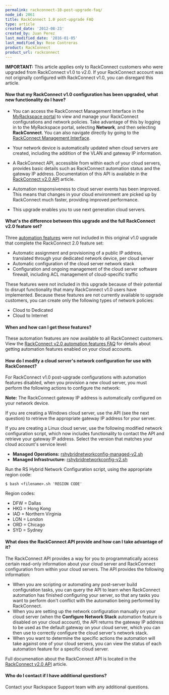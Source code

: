 ```yaml
---
permalink: rackconnect-10-post-upgrade-faq/
node_id: 2061
title: RackConnect 1.0 post-upgrade FAQ
type: article
created_date: '2012-08-23'
created_by: Juan Perez
last_modified_date: '2016-01-05'
last_modified_by: Rose Contreras
product: RackConnect
product_url: rackconnect
---
```


**IMPORTANT:** This article applies only to RackConnect customers who
were upgraded from RackConnect v1.0 to v2.0. If your RackConnect account was not
originally configured with RackConnect v1.0, you can disregard this article.

#### Now that my RackConnect v1.0 configuration has been upgraded, what new functionality do I have?

-   You can access the RackConnect Management Interface in the
    [MyRackspace portal](https://my.rackspace.com/) to view and manage
    your RackConnect configurations and network policies. Take
    advantage of this by logging in to the MyRackspace portal, selecting
    **Network**, and then selecting **RackConnect**. You can also
    navigate directly by going to the [RackConnect Management Interface](https://my.rackspace.com/portal/rackConnect/index).

-   Your network device is automatically updated when cloud servers are created, including the addition of the VLAN and gateway IP information.

-   A RackConnect API, accessible from within each of your cloud
    servers, provides basic details such as RackConnect automation
    status and the gateway IP address. Documentation of this API is available in
    the [RackConnect v2.0 API](/how-to/the-rackconnect-v20-api) article.

-   Automation responsiveness to cloud server events has been improved. This
    means that changes in your cloud environment are picked up by
    RackConnect much faster, providing improved performance.

-   This upgrade enables you to use next generation cloud servers.

#### What's the difference between this upgrade and the full RackConnect v2.0 feature set?

Three [automation features](/how-to/rackconnect-v20-automation-features-faq) were not included in this original v1.0 upgrade that complete the
RackConnect 2.0 feature set:

-   Automatic assignment and provisioning of a public IP address,
    translated through your dedicated network device, per cloud server
-   Automatic configuration of the cloud server network stack
-   Configuration and ongoing management of the cloud server software
    firewall, including ACL management of cloud-specific traffic

These features were not included in this upgrade because of their potential to disrupt functionality that many
RackConnect v1.0 users have implemented. Because these features are not currently available to upgrade customers, you can create only the following types of network policies:

-   Cloud to Dedicated
-   Cloud to Internet

#### When and how can I get these features?

These automation features are now available to all RackConnect
customers. View the [RackConnect v2.0 automation features
FAQ](/how-to/rackconnect-v20-automation-features-faq)
for details about getting automation features enabled on your cloud
accounts.

#### How do I modify a cloud server's network configuration for use with RackConnect?

For RackConnect v1.0 post-upgrade configurations with automation features
disabled, when you provision a new cloud server, you must perform the
following actions to configure the network:

**Note:** The RackConnect gateway IP address is automatically configured
on your network device.

If you are creating a Windows cloud server, use the API (see the next question)
to retrieve the appropriate gateway IP address for your server.

If you are creating a Linux cloud server, use the following modified network
configuration script, which now includes functionality to contact the
API and retrieve your gateway IP address. Select the version that
matches your cloud account's service level:

-   **Managed Operations:**
    [rshybridnetworkconfig-managed-v2.sh](http://scripts.rackconnect.rackspace.com/rshybridnetworkconfig-managed-v2.sh)
-   **Managed Infrastructure:**
    [rshybridnetworkconfig-v2.sh](http://scripts.rackconnect.rackspace.com/rshybridnetworkconfig-v2.sh)

Run the RS Hybrid Network Configuration script, using the appropriate region code:

    $ bash <filename>.sh 'REGION CODE'

Region codes:

- DFW = Dallas
- HKG = Hong Kong
- IAD = Northern Virginia
- LON = London
- ORD = Chicago
- SYD = Sydney

#### What does the RackConnect API provide and how can I take advantage of it?

The RackConnect API provides a way for you to programmatically access
certain read-only information about your cloud server and RackConnect
configuration from within your cloud servers.  The API provides the
following information:

-  When you are scripting or automating any post-server build
    configuration tasks, you can query the API to learn when RackConnect
    automation has finished configuring your server, so that any tasks
    you want to perform don't conflict with the automation being
    performed by RackConnect.
- When you are setting up the network configuration manually on your
    cloud server (when the **Configure Network Stack** automation feature
    is disabled on your cloud account), the API returns the gateway
    IP address to be used as the default gateway on your cloud server,
    which you can then use to correctly configure the cloud server's network stack.
-  When you want to determine the specific actions the automation will
    take against one of your cloud servers, you can view the status of
    each automation feature for a specific cloud server.

Full documenation about the RackConnect API is located in the
[RackConnect v2.0 API](/how-to/the-rackconnect-v20-api) article.

#### Who do I contact if I have additional questions?

Contact your Rackspace Support team with any additional questions.
